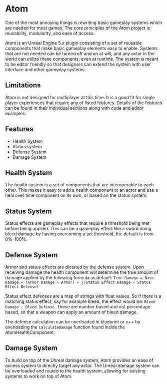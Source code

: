 # Atom
One of the most annoying things is rewriting basic gameplay systems which are needed for most games. The core principles of the Atom project is reusability, modularity, and ease of access.

Atom is an Unreal Engine 5.x plugin consisting of a set of reusable components that make basic gameplay elements easy to enable. Systems that are not needed can be turned off and on at will, and any actor in the world can utilize these components, even at runtime. The system is meant to be editor friendly so that designers can extend the system with user interface and other gameplay systems.

## Limitations
Atom is not designed for multiplayer at this time. It is a good fit for single player experiences that require any of listed features. Details of the features can be found in their individual sections along with code and editor examples.

## Features 
- Health System
- Status system
- Defense System
- Damage System

## Health System
The health system is a set of components that are interoperable to each other. This makes it easy to add a health component to an actor and use a heal over time component on its own, or based on the status system.

## Status System
Status effects are gameplay effects that require a threshold being met before being applied. This can be a gameplay effect like a sword doing bleed damage by having overcoming a set threshold, the default is from 0%-100%.

## Defense System
Armor and status effects are dictated by the defense system. Upon receiving damage the health component will determine the true amount of damage applied by the following formula as default:
`True Damage = Base Damage + (Armor Damage - Armor) + ∑(Status Effect Damage - Status Effect Defense)`

Status effect defenses are a map of strings with float values. So if there is a matching status effect, say for example bleed, the effect would be:
`Bleed Damage - Bleed Defense`. These are number based and not percentage based, so that a weapon can apply an amount of bleed damage.

The defense calculation can be overloaded in blueprint or c++ by overloading the `CalculateDamage` function found inside the AtomHealthComponent.

## Damage System
To build on top of the Unreal damage system, Atom provides an ease of access system to directly target any actor. The Unreal damage system can be overloaded and routed to the health system, allowing for existing systems to work on top of Atom.




